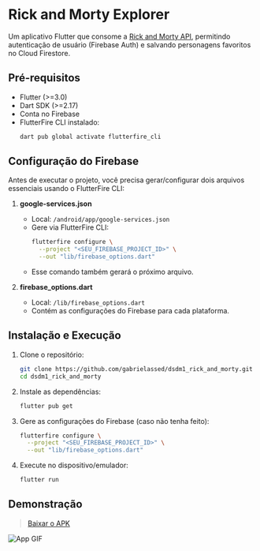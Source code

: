 # Rick and Morty Explorer

Um aplicativo Flutter que consome a [Rick and Morty API](https://rickandmortyapi.com/), permitindo autenticação de usuário (Firebase Auth) e salvando personagens favoritos no Cloud Firestore.

## Pré-requisitos

- Flutter (>=3.0)
- Dart SDK (>=2.17)
- Conta no Firebase
- FlutterFire CLI instalado:
  ```bash
  dart pub global activate flutterfire_cli
  ```

## Configuração do Firebase

Antes de executar o projeto, você precisa gerar/configurar dois arquivos essenciais usando o FlutterFire CLI:

1. **google-services.json**
   - Local: `/android/app/google-services.json`
   - Gere via FlutterFire CLI:
     ```bash
     flutterfire configure \
       --project "<SEU_FIREBASE_PROJECT_ID>" \
       --out "lib/firebase_options.dart"
     ```
   - Esse comando também gerará o próximo arquivo.

2. **firebase_options.dart**
   - Local: `/lib/firebase_options.dart`
   - Contém as configurações do Firebase para cada plataforma.

## Instalação e Execução

1. Clone o repositório:
   ```bash
   git clone https://github.com/gabrielassed/dsdm1_rick_and_morty.git
   cd dsdm1_rick_and_morty
   ```

2. Instale as dependências:
   ```bash
   flutter pub get
   ```

3. Gere as configurações do Firebase (caso não tenha feito):
   ```bash
   flutterfire configure \
     --project "<SEU_FIREBASE_PROJECT_ID>" \
     --out "lib/firebase_options.dart"
   ```

4. Execute no dispositivo/emulador:
   ```bash
   flutter run
   ```

## Demonstração

> [Baixar o APK](https://github.com/gabrielassed/dsdm1_rick_and_morty/releases/download/android/app-release.apk)

![App GIF](docs/demo.gif)